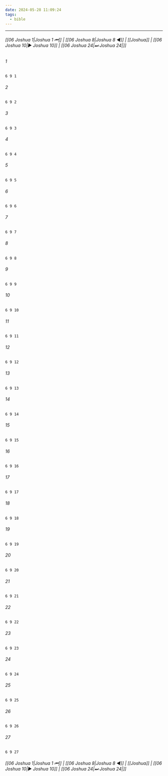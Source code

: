 ```yaml
---
date: 2024-05-28 11:09:24
tags:
  - bible
---
```

___

###### [[06 Joshua 1|Joshua 1 ⏮]] | [[06 Joshua 8|Joshua 8 ◀]] | [[Joshua]] | [[06 Joshua 10|▶ Joshua 10]] | [[06 Joshua 24|⏭ Joshua 24|]]

###### 1
``` verse
6 9 1 
```
###### 2
``` verse
6 9 2 
```
###### 3
``` verse
6 9 3 
```
###### 4
``` verse
6 9 4 
```
###### 5
``` verse
6 9 5 
```
###### 6
``` verse
6 9 6 
```
###### 7
``` verse
6 9 7 
```
###### 8
``` verse
6 9 8 
```
###### 9
``` verse
6 9 9 
```
###### 10
``` verse
6 9 10 
```
###### 11
``` verse
6 9 11 
```
###### 12
``` verse
6 9 12 
```
###### 13
``` verse
6 9 13 
```
###### 14
``` verse
6 9 14 
```
###### 15
``` verse
6 9 15 
```
###### 16
``` verse
6 9 16 
```
###### 17
``` verse
6 9 17 
```
###### 18
``` verse
6 9 18 
```
###### 19
``` verse
6 9 19 
```
###### 20
``` verse
6 9 20 
```
###### 21
``` verse
6 9 21 
```
###### 22
``` verse
6 9 22 
```
###### 23
``` verse
6 9 23 
```
###### 24
``` verse
6 9 24 
```
###### 25
``` verse
6 9 25 
```
###### 26
``` verse
6 9 26 
```
###### 27
``` verse
6 9 27 
```

###### [[06 Joshua 1|Joshua 1 ⏮]] | [[06 Joshua 8|Joshua 8 ◀]] | [[Joshua]] | [[06 Joshua 10|▶ Joshua 10]] | [[06 Joshua 24|⏭ Joshua 24|]]


